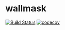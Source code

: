 # wallmask

[![Build Status](https://travis-ci.com/rhobro/wallmask.svg?token=uVJBazFqkUpqe5ptFH7x&branch=master)](https://travis-ci.com/rhobro/wallmask)
[![codecov](https://codecov.io/gh/rhobro/wallmask/branch/master/graph/badge.svg?token=CC751QEJAV)](https://codecov.io/gh/rhobro/wallmask)